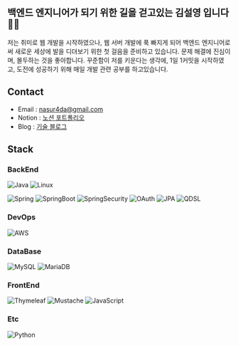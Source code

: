 ## 백엔드 엔지니어가 되기 위한 길을 걷고있는 김설영 입니다 🙇‍♂️
저는 취미로 웹 개발을 시작하였으나, 웹 서버 개발에 푹 빠지게 되어 백엔드 엔지니어로써 새로운 세상에 발을 디뎌보기 위한 첫 걸음을 준비하고 있습니다.
문제 해결에 진심이며, 몰두하는 것을 좋아합니다. 꾸준함이 저를 키운다는 생각에, 1일 1커밋을 시작하였고, 도전에 성공하기 위해 매일 개발 관련 공부를 하고있습니다.


## Contact 
- Email : nasur4da@gmail.com
- Notion : [노션 포트폴리오](https://kimsy8979.notion.site/Portfolio-90d896f5071e4df98104352384b703b3)
- Blog : [기술 블로그](https://kimsy8979.tistory.com/)

## Stack
### BackEnd
![Java](https://img.shields.io/badge/Java-007396?style=flat-square&logo=Java&logoColor=white)
![Linux](https://img.shields.io/badge/Linux-FCC624?style=flat-square&logo=Linux&logoColor=white)


![Spring](https://img.shields.io/badge/Spring-6DB33F?style=flat-square&logo=Spring&logoColor=white)
![SpringBoot](https://img.shields.io/badge/SpringBoot-6DB33F?style=flat-square&logo=SpringBoot&logoColor=white)
![SpringSecurity](https://img.shields.io/badge/SpringSecurity-6DB33F?style=flat-square&logo=SpringSecurity&logoColor=white)
![OAuth](https://img.shields.io/badge/OAuth-6DB33F?style=flat-square&logo=OAuth&logoColor=white)
![JPA](https://img.shields.io/badge/JPA-6DB33F?style=flat-square&logo=JPA&logoColor=white)
![QDSL](https://img.shields.io/badge/QDSL-512BD4?style=flat-square&logo=QueryDSL&logoColor=white)


### DevOps
![AWS](https://img.shields.io/badge/AWS-232F3E?style=flat-square&logo=AmazonAWS&logoColor=white)


### DataBase
![MySQL](https://img.shields.io/badge/MySQL-4479A1?style=flat-square&logo=MySQL&logoColor=white)
![MariaDB](https://img.shields.io/badge/MariaDB-003545?style=flat-square&logo=MariaDB&logoColor=white)


### FrontEnd
![Thymeleaf](https://img.shields.io/badge/Thymeleaf-005F0F?style=flat-square&logo=Thymeleaf&logoColor=white)
![Mustache](https://img.shields.io/badge/Mustache-FF9E0F?style=flat-square&logo=Mustache&logoColor=white)
![JavaScript](https://img.shields.io/badge/JavaScript-F7DF1E?style=flat-square&logo=JavaScript&logoColor=white)


### Etc
![Python](https://img.shields.io/badge/Python-3776AB?style=flat-square&logo=Python&logoColor=white)
